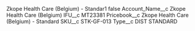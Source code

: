 <?xml version="1.0" encoding="UTF-8"?>
<CustomMetadata xmlns="http://soap.sforce.com/2006/04/metadata" xmlns:xsi="http://www.w3.org/2001/XMLSchema-instance" xmlns:xsd="http://www.w3.org/2001/XMLSchema">
    <label>Zkope Health Care (Belgium) - Standar1</label>
    <protected>false</protected>
    <values>
        <field>Account_Name__c</field>
        <value xsi:type="xsd:string">Zkope Health Care (Belgium)</value>
    </values>
    <values>
        <field>IFU__c</field>
        <value xsi:type="xsd:string">MT23381</value>
    </values>
    <values>
        <field>Pricebook__c</field>
        <value xsi:type="xsd:string">Zkope Health Care (Belgium) - Standard</value>
    </values>
    <values>
        <field>SKU__c</field>
        <value xsi:type="xsd:string">STK-GF-013</value>
    </values>
    <values>
        <field>Type__c</field>
        <value xsi:type="xsd:string">DIST STANDARD</value>
    </values>
</CustomMetadata>
